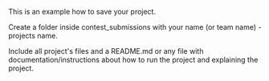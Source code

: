 This is an example how to save your project.

Create a folder inside contest_submissions with your name (or team name) - projects name.

Include all project's files and a README.md or any file with documentation/instructions about how to run the project and explaining the project.
